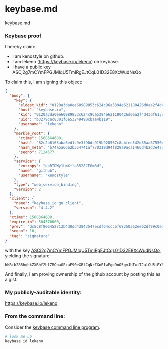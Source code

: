 # keybase.md
keybase.md
### Keybase proof

I hereby claim:

  * I am kenostyle on github.
  * I am lekeno (https://keybase.io/lekeno) on keybase.
  * I have a public key ASCj2g7mCYmFPGJMlqU5TmIRgEJtCqL01D32E8XcWudNsQo

To claim this, I am signing this object:

```json
{
  "body": {
    "key": {
      "eldest_kid": "0120a3da0ee60989853c624c96a5394e621180426d0aa2f4d43df613c5dc5ae74db10a",
      "host": "keybase.io",
      "kid": "0120a3da0ee60989853c624c96a5394e621180426d0aa2f4d43df613c5dc5ae74db10a",
      "uid": "b3279cac8301f6e53249490cbaa4b119",
      "username": "lekeno"
    },
    "merkle_root": {
      "ctime": 1568364680,
      "hash": "82c2b6165aba6ed1c9e3f90dc919b928567c8abfed542d35aa675504f6037b834c0c597b702eae75cd51e25f768f4dc30a5dd2342cd7d70850bc68536abf8b5f",
      "hash_meta": "b74a5a66b2b354741af770319d94f829a9aca1466d4b2d3e47324efbe9e0a465",
      "seqno": 7124577
    },
    "service": {
      "entropy": "gpRTDWy1LmX+la3528CEGm8d",
      "name": "github",
      "username": "kenostyle"
    },
    "type": "web_service_binding",
    "version": 2
  },
  "client": {
    "name": "keybase.io go client",
    "version": "4.4.2"
  },
  "ctime": 1568364688,
  "expire_in": 504576000,
  "prev": "dc5c8f806452713b4d0dd43843547ecdf64cccbf68350362ee62df99c0e1bfff",
  "seqno": 10,
  "tag": "signature"
}
```

with the key [ASCj2g7mCYmFPGJMlqU5TmIRgEJtCqL01D32E8XcWudNsQo](https://keybase.io/lekeno), yielding the signature:

```
hKRib2R5hqhkZXRhY2hlZMOpaGFzaF90eXBlCqNrZXnEIwEgo9oO5gmJhTxiTJalOU5iEYBCbQqi9NQ99hPF3FrnTbEKp3BheWxvYWTESpcCCsQg3FyPgGRScTtNDdQ4Q1R+zfZMzL9oNQNi7mLfmcDhv//EIArrf28hqyDN2pjlaTz3vKH138D+V3MoQPfI1CYw0E7zAgHCo3NpZ8RAMS5QrqsgARrjDm6qTv5vn8zbHPNGwf1sns+mibFwL+RbQkk2blzGTtkjYooaZPRGDMZ8HuSoBPinbiVgPjTtAqhzaWdfdHlwZSCkaGFzaIKkdHlwZQildmFsdWXEIG3NCfX4LA6kJI1RDM57uYmACOVzbY7cNFHoXsLqNLMXo3RhZ80CAqd2ZXJzaW9uAQ==

```

And finally, I am proving ownership of the github account by posting this as a gist.

### My publicly-auditable identity:

https://keybase.io/lekeno

### From the command line:

Consider the [keybase command line program](https://keybase.io/download).

```bash
# look me up
keybase id lekeno
```

